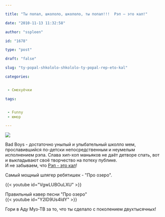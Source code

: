 ```yaml
---

title: "Ты попал, школоло, школоло, ты попал!!!  Рэп — это кал!"

date: "2010-11-13 11:32:58"

author: "sspleen"

id: "1678"

type: "post"

draft: "false"

slug: "ty-popal-shkololo-shkololo-ty-popal-rep-eto-kal"

categories:


 - Смехуёчки

tags:


 - Funny
 - юмор

---
```

[![](/uploads/2012/05/bad_boys.jpg)](/2010/11/ty-popal-shkololo-shkololo-ty-popal-rep-eto-kal/bad_boys/)  
  
Bad Boys - достаточно унылый и улыбательный школло мем, прославившийся по-детски непосредственным и неумелым исполнением рэпа. Слава хип-хоп маньяков не даёт детворе спать, вот и выкладывают своё творчество на потеху публике.  
И не забываем, что [Рэп - это кал](http://lurkmore.to/%D0%A0%D1%8D%D0%BF_%E2%80%94_%D1%8D%D1%82%D0%BE_%D0%BA%D0%B0%D0%BB)!  
  
Самый мощный шлягер ребятишек - "Про озеро".  
  
{{< youtube id="VgwLUBOuLXU" >}}  
  
Правильный кавер песни "Про озеро"  
{{< youtube id="Y2lD9Us4IdY" >}}  
  
Гори в Аду Муз-ТВ за то, что ты сделало с поколением двухтысячных!